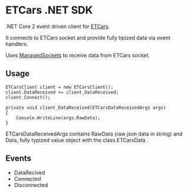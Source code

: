 ﻿# ETCars .NET SDK

.NET Core 2 event driven client for [ETCars](https://etcars.menzelstudios.com/).

It connects to ETCars socket and provide fully tipized data via event handlers.

Uses [ManagedSockets](https://github.com/umby24/ManagedSockets) to receive data from ETCars socket.

## Usage

```
ETCarsClient client = new ETCarsClient();
client.DataReceived += client_DataReceived;
client.Connect();

private void client_DataReceived(ETCarsDataReceivedArgs args)
{
    Console.WriteLine(args.RawData);
}
```

ETCarsDataReceivedArgs contains RawData (raw json data in string) and Data, fully typized value object with the class ETCarsData .

## Events

* DataRecived
* Connected
* Disconnected
